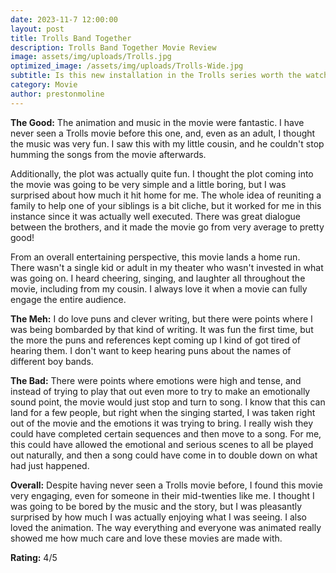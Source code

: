 ```yaml
---
date: 2023-11-7 12:00:00
layout: post
title: Trolls Band Together
description: Trolls Band Together Movie Review
image: assets/img/uploads/Trolls.jpg
optimized_image: /assets/img/uploads/Trolls-Wide.jpg
subtitle: Is this new installation in the Trolls series worth the watch?
category: Movie
author: prestonmoline
---
```


**The Good:**
The animation and music in the movie were fantastic. I have never seen a Trolls movie before this one, and, even as an adult, I thought the music was very fun. I saw this with my little cousin, and he couldn't stop humming the songs from the movie afterwards. 


Additionally, the plot was actually quite fun. I thought the plot coming into the movie was going to be very simple and a little boring, but I was surprised about how much it hit home for me. The whole idea of reuniting a family to help one of your siblings is a bit cliche, but it worked for me in this instance since it was actually well executed. There was great dialogue between the brothers, and it made the movie go from very average to pretty good! 


From an overall entertaining perspective, this movie lands a home run. There wasn't a single kid or adult in my theater who wasn't invested in what was going on. I heard cheering, singing, and laughter all throughout the movie, including from my cousin. I always love it when a movie can fully engage the entire audience.


**The Meh:**
I do love puns and clever writing, but there were points where I was being bombarded by that kind of writing. It was fun the first time, but the more the puns and references kept coming up I kind of got tired of hearing them. I don't want to keep hearing puns about the names of different boy bands.


**The Bad:**
There were points where emotions were high and tense, and instead of trying to play that out even more to try to make an emotionally sound point, the movie would just stop and turn to song. I know that this can land for a few people, but right when the singing started, I was taken right out of the movie and the emotions it was trying to bring. I really wish they could have completed certain sequences and then move to a song. For me, this could have allowed the emotional and serious scenes to all be played out naturally, and then a song could have come in to double down on what had just happened.


**Overall:**
Despite having never seen a Trolls movie before, I found this movie very engaging, even for someone in their mid-twenties like me. I thought I was going to be bored by the music and the story, but I was pleasantly surprised by how much I was actually enjoying what I was seeing. I also loved the animation. The way everything and everyone was animated really showed me how much care and love these movies are made with.


**Rating:**
4/5
